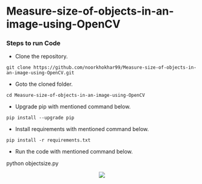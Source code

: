# Measure-size-of-objects-in-an-image-using-OpenCV




### Steps to run Code
- Clone the repository.
```
git clone https://github.com/noorkhokhar99/Measure-size-of-objects-in-an-image-using-OpenCV.git
```
- Goto the cloned folder.
```
cd Measure-size-of-objects-in-an-image-using-OpenCV

```
- Upgrade pip with mentioned command below.
```
pip install --upgrade pip
```
- Install requirements with mentioned command below.
```
pip install -r requirements.txt
```
- Run the code with mentioned command below.

python objectsize.py

 


<p align="center">
<img src="https://github.com/noorkhokhar99/Measure-size-of-objects-in-an-image-using-OpenCV/blob/main/Screen%20Shot%202023-01-03%20at%209.16.22%20pm.png">
</p>
